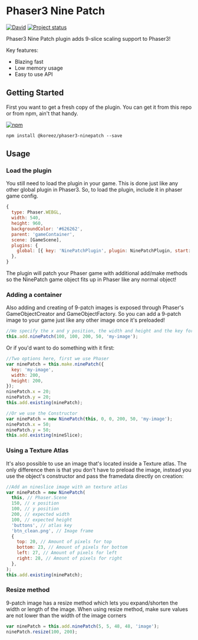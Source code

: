# Phaser3 Nine Patch

[![David](https://david-dm.org/koreezgames/phaser3-ninepatch-plugin.svg)]() [![Project status](https://img.shields.io/badge/status-active-brightgreen.svg)](#status)

Phaser3 Nine Patch plugin adds 9-slice scaling support to Phaser3!

Key features:

* Blazing fast
* Low memory usage
* Easy to use API

## Getting Started

First you want to get a fresh copy of the plugin. You can get it from this repo or from npm, ain't that handy.

[![npm](https://img.shields.io/npm/dt/@koreez/phaser3-ninepatch-plugin.svg)](https://www.npmjs.com/package/@koreez/phaser3-ninepatch-plugin)

```
npm install @koreez/phaser3-ninepatch --save
```

## Usage

### Load the plugin

You still need to load the plugin in your game. This is done just like any other global plugin in Phaser3.
So, to load the plugin, include it in phaser game config.

```javascript
{
  type: Phaser.WEBGL,
  width: 540,
  height: 960,
  backgroundColor: '#626262',
  parent: 'gameContainer',
  scene: [GameScene],
  plugins: {
    global: [{ key: 'NinePatchPlugin', plugin: NinePatchPlugin, start: true }],
  },
}
```

The plugin will patch your Phaser game with additional add/make methods so the NinePatch game object fits up in Phaser like any normal object!

### Adding a container

Also adding and creating of 9-patch images is exposed through Phaser's GameObjectCreator and GameObjectFactory.
So you can add a 9-patch image to your game just like any other image once it's preloaded!

```javascript
//We specify the x and y position, the width and height and the key for the image of the image. It will be automaticly scaled!
this.add.ninePatch(100, 100, 200, 50, 'my-image');
```

Or if you'd want to do something with it first:

```javascript
//Two options here, first we use Phaser
var ninePatch = this.make.ninePatch({
  key: 'my-image',
  width: 200,
  height: 200,
});
ninePatch.x = 20;
ninePatch.y = 20;
this.add.existing(ninePatch);

//Or we use the Constructor
var ninePatch = new NinePatch(this, 0, 0, 200, 50, 'my-image');
ninePatch.x = 50;
ninePatch.y = 50;
this.add.existing(nineSlice);
```

### Using a Texture Atlas

It's also possible to use an image that's located inside a Texture atlas. The only difference then is that you don't have to preload the image, instead you use the object's constructor and pass the framedata directly on creation:

```javascript
//Add an nineslice image with an texture atlas
var ninePatch = new NinePatch(
  this, // Phaser.Scene
  150, // x position
  100, // y position
  200, // expected width
  100, // expected height
  'buttons', // atlas key
  'btn_clean.png', // Image frame
  {
    top: 20, // Amount of pixels for top
    bottom: 23, // Amount of pixels for bottom
    left: 27, // Amount of pixels for left
    right: 28, // Amount of pixels for right
  },
);
this.add.existing(ninePatch);
```

### Resize method

9-patch image has a resize method which lets you expand/shorten the width or length of the image.
When using resize method, make sure values are not lower than the width of the image corners

```javascript
var ninePatch = this.add.ninePatch(5, 5, 48, 48, 'image');
ninePatch.resize(100, 200);
```
